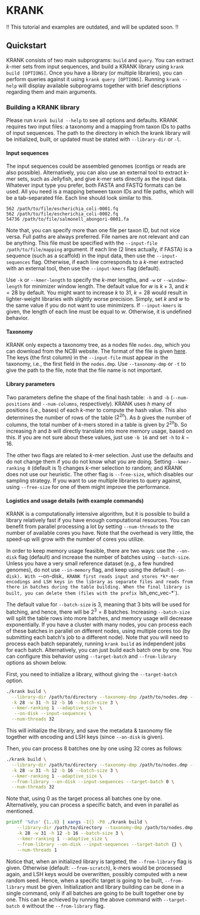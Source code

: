 # KRANK
:bangbang: This tutorial and examples are outdated, and will be updated soon. :bangbang:
## Quickstart
KRANK consists of two main subprograms: `build` and `query`.
You can extract *k*-mer sets from input sequences, and build a KRANK library using `krank build [OPTIONS]`.
Once you have a library (or multiple libraries), you can perform queries against it using `krank query [OPTIONS]`.
Running `krank --help` will display available subprograms together with brief descriptions regarding them and main arguments.

### Building a KRANK library
Please run `krank build --help` to see all options and defaults.
KRANK requires two input files: a taxonomy and a mapping from taxon IDs to paths of input sequences.
The path to the directory in which the krank library will be initialized, built, or updated must be stated with `--library-dir` or `-l`.

#### Input sequences
The input sequences could be assembled genomes (contigs or reads are also possible).
Alternatively, you can also use an external tool to extract *k*-mer sets, such as Jellyfish, and give *k*-mer sets directly as the input data.
Whatever input type you prefer, both FASTA and FASTQ formats can be used.
All you need is a mapping between taxon IDs and file paths, which will be a tab-separated file.
Each line should look similar to this.
```
562	/path/to/file/escherichia_coli-0001.fq
562	/path/to/file/escherichia_coli-0002.fq
54736 /path/to/file/salmonell_abongori-0001.fa
```
Note that, you can specify more than one file per taxon ID, but not vice versa.
Full paths are always preferred. File names are not relevant and can be anything.
This file must be specified with the `--input-file /path/to/file/mapping` argument.
If each line (2 lines actually, if FASTA) is a sequence (such as a scaffold) in the input data, then use the `--input-sequences` flag.
Otherwise, if each line corresponds to a *k*-mer extracted with an external tool, then use the `--input-kmers` flag (default).

Use `-k` or `--kmer-length` to specify the *k*-mer lengths, and `-w` or `--window-length` for minimizer window length.
The default value for $w$ is $k+3$, and $k=28$ by default.
You might want to increase $k$ to 31, $k=28$ would result in lighter-weight libraries with slightly worse precision.
Simply, set $k$ and $w$ to the same value if you do not want to use minimizers.
If `--input-kmers` is given, the length of each line must be equal to $w$.
Otherwise, it is undefined behavior.

#### Taxonomy
KRANK only expects a taxonomy tree, as a nodes file `nodes.dmp`, which you can download from the NCBI website.
The format of the file is given [here](https://www.nlm.nih.gov/research/umls/sourcereleasedocs/current/NCBI/sourcerepresentation.html#file3).
The keys (the first column) in the `--input-file` must appear in the taxonomy, i.e., the first field in the `nodes.dmp`.
Use `--taxonomy-dmp` or `-t` to give the path to the file, note that the file name is not important.

#### Library parameters
Two parameters define the shape of the final hash table: `-h` and `-b` (`--num-positions` and `--num-columns`, respectively).
KRANK uses $h$ many of positions (i.e., bases) of each *k*-mer to compute the hash value.
This also determines the number of rows of the table ($2^{2h}$).
As $b$ gives the number of columns, the total number of *k*-mers stored in a table is given by $2^{2h}b$.
So increasing $h$ and $b$ will directly translate into more memory usage, based on this.
If you are not sure about these values, just use `-b 16` and set `-h` to $k-16$.

The other two flags are related to *k*-mer selection.
Just use the defaults and do not change them if you do not know what you are doing.
Setting `--kmer-ranking 0` (default is 1) changes *k*-mer selection to random; and KRANK does not use our heuristic.
The other flag is `--free-size`, which disables our sampling strategy.
If you want to use multiple libraries to query against, using `--free-size` for one of them might improve the performance.

#### Logistics and usage details (with example commands)
KRANK is a computationally intensive algorithm, but it is possible to build a library relatively fast if you have enough computational resources.
You can benefit from parallel processing a lot by setting `--num-threads` to the number of available cores you have.
Note that the overhead is very little, the speed-up will grow with the number of cores you utilize.

In order to keep memory usage feasible, there are two ways: use the `--on-disk` flag (default) and increase the number of batches using `--batch-size`.
Unless you have a very small reference dataset (e.g., a few hundred genomes), do not use `--in-memory` flag, and keep using the default (`--on-disk).
With `--on-disk`, KRANK first reads input and stores *k*-mer encodings and LSH keys in the library as separate files and reads from there in batches during the table building.
When the final library is built, you can delete them (files with the prefix `lsh_enc_vec-*`).

The default value for `--batch-size` is $3$, meaning that $3$ bits will be used for batching, and hence, there will be $2^3=8$ batches.
Increasing `--batch-size` will split the table rows into more batches, and memory usage will decrease exponentially.
If you have a cluster with many nodes, you can process each of these batches in parallel on different nodes, using multiple cores too (by submitting each batch's job to a different node).
Note that you will need to process each batch separately, running `krank build` as independent jobs for each batch.
Alternatively, you can just build each batch one by one.
You can configure this behavior using `--target-batch` and `--from-library` options as shown below.

First, you need to initialize a library, without giving the `--target-batch` option.
```bash
./krank build \
  --library-dir /path/to/directory --taxonomy-dmp /path/to/nodes.dmp --input-files /path/to/mapping.tsv \
  -k 28 -w 31 -h 12 -b 16 --batch-size 3 \
  --kmer-ranking 1 --adaptive_size \
   --on-disk --input-sequences \
  --num-threads 32
```
This will initialize the library, and save the metadata & taxonomy file together with encoding and LSH keys (since `--on-disk` is given).

Then, you can process 8 batches one by one using 32 cores as follows:
```bash
./krank build \
  --library-dir /path/to/directory --taxonomy-dmp /path/to/nodes.dmp --input-files /path/to/mapping.tsv \
  -k 28 -w 31 -h 12 -b 16 --batch-size 3 \
  --kmer-ranking 1 --adaptive_size \
  --from-library --on-disk --input-sequences --target-batch 0 \
  --num-threads 32
```
Note that, using 0 as the target process all batches one by one.
Alternatively, you can process a specific batch, and even in parallel as mentioned.
```bash
printf '%d\n' {1..8} | xargs -I{} -P8 ./krank build \
    --library-dir /path/to/directory --taxonomy-dmp /path/to/nodes.dmp --input-files /path/to/mapping.tsv \
    -k 28 -w 31 -h 12 -b 16 --batch-size 3 \
    --kmer-ranking 1 --adaptive_size \
    --from-library --on-disk --input-sequences --target-batch {} \
    --num-threads 1
```
Notice that, when an initialized library is targeted, the `--from-library` flag is given.
Otherwise (default: `--from-scratch`), k-mers would be processed again, and LSH keys would be overwritten, possibly computed with a new random seed.
Hence, when a specific target is going to be built, `--from-library` must be given.
Initialization and library building can be done in a single command, only if all batches are going to be built together one by one.
This can be achieved by running the above command with `--target-batch 0` without the `--from-library` flag.
